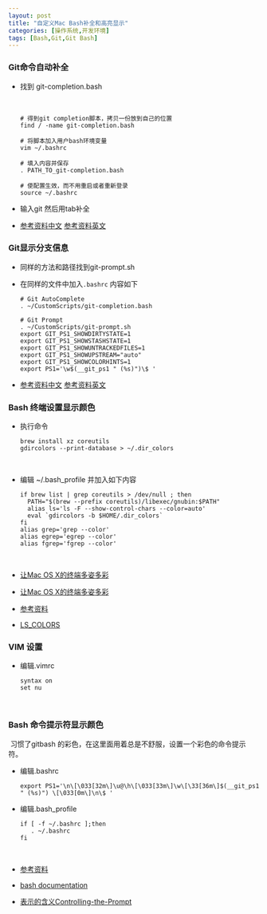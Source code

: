 ```yaml
---
layout: post
title: "自定义Mac Bash补全和高亮显示"
categories: [操作系统,开发环境]
tags: [Bash,Git,Git Bash]
---
```


### Git命令自动补全

- 找到 git-completion.bash

  ​

  ```
  # 得到git completion脚本，拷贝一份放到自己的位置
  find / -name git-completion.bash 

  # 将脚本加入用户bash环境变量
  vim ~/.bashrc

  # 填入内容并保存
  . PATH_TO_git-completion.bash
    
  # 使配置生效，而不用重启或者重新登录
  source ~/.bashrc
  ```

- 输入git 然后用tab补全    


-  [参考资料中文](https://git-scm.com/book/zh/v2/%E5%85%B6%E5%AE%83%E7%8E%AF%E5%A2%83%E4%B8%AD%E7%9A%84-Git-Bash-%E4%B8%AD%E7%9A%84-Git) [参考资料英文](https://git-scm.com/book/en/v2/Git-in-Other-Environments-Git-in-Bash)

### Git显示分支信息

- 同样的方法和路径找到git-prompt.sh

- 在同样的文件中加入`.bashrc` 内容如下

  ```
  # Git AutoComplete
  . ~/CustomScripts/git-completion.bash

  # Git Prompt
  . ~/CustomScripts/git-prompt.sh
  export GIT_PS1_SHOWDIRTYSTATE=1
  export GIT_PS1_SHOWSTASHSTATE=1
  export GIT_PS1_SHOWUNTRACKEDFILES=1
  export GIT_PS1_SHOWUPSTREAM="auto"
  export GIT_PS1_SHOWCOLORHINTS=1
  export PS1='\w$(__git_ps1 " (%s)")\$ '
  ```


-  [参考资料中文](https://git-scm.com/book/zh/v2/%E5%85%B6%E5%AE%83%E7%8E%AF%E5%A2%83%E4%B8%AD%E7%9A%84-Git-Bash-%E4%B8%AD%E7%9A%84-Git) [参考资料英文](https://git-scm.com/book/en/v2/Git-in-Other-Environments-Git-in-Bash)



### Bash 终端设置显示颜色

- 执行命令

  ```
  brew install xz coreutils
  gdircolors --print-database > ~/.dir_colors
  ```

  ​


- 编辑 ~/.bash_profile 并加入如下内容

  ```
  if brew list | grep coreutils > /dev/null ; then
    PATH="$(brew --prefix coreutils)/libexec/gnubin:$PATH"
    alias ls='ls -F --show-control-chars --color=auto'
    eval `gdircolors -b $HOME/.dir_colors`
  fi
  alias grep='grep --color'
  alias egrep='egrep --color'
  alias fgrep='fgrep --color'
  ```

  ​


- [让Mac OS X的终端多姿多彩](http://blog.csdn.net/windows1989/article/details/8882642)
- [让Mac OS X的终端多姿多彩](http://linfan.info/blog/2012/02/27/colorful-terminal-in-mac/)
- [参考资料](http://jyhong.blog.ustc.edu.cn/2015/02/bash-colors-setting/)
- [LS_COLORS](http://www.cnblogs.com/xlmeng1988/archive/2013/01/08/shell_color.html)



### VIM 设置

- 编辑.vimrc

  ```
  syntax on
  set nu
  ```

  ​

### Bash 命令提示符显示颜色

 习惯了gitbash 的彩色，在这里面用着总是不舒服，设置一个彩色的命令提示符。

- 编辑.bashrc

  ```
  export PS1='\n\[\033[32m\]\u@\h\[\033[33m\]\w\[\33[36m\]$(__git_ps1 " (%s)") \[\033[0m\]\n\$ '
  ```


- 编辑.bash_profile

  ```
  if [ -f ~/.bashrc ];then
     . ~/.bashrc
  fi
  ```

  ​

- [参考资料](http://jyhong.blog.ustc.edu.cn/2014/05/bash-it%E7%AE%80%E4%BB%8B%EF%BC%88%E7%BB%88%E7%AB%AF%E7%BE%8E%E5%8C%96%EF%BC%89/)

- [bash documentation](https://www.gnu.org/software/bash/manual/bashref.html)

- [表示的含义Controlling-the-Prompt](https://www.gnu.org/software/bash/manual/bashref.html#Controlling-the-Prompt)